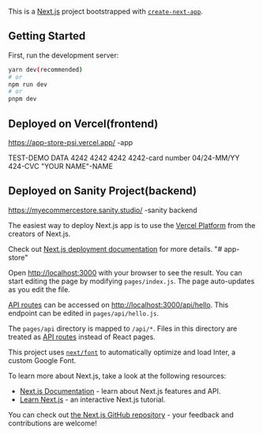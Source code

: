 This is a [Next.js](https://nextjs.org/) project bootstrapped with [`create-next-app`](https://github.com/vercel/next.js/tree/canary/packages/create-next-app).

## Getting Started

First, run the development server:

```bash
yarn dev(recommended)
# or
npm run dev
# or
pnpm dev
```
## Deployed on Vercel(frontend)

https://app-store-psi.vercel.app/ -app

TEST-DEMO DATA
4242 4242 4242 4242-card number
04/24-MM/YY
424-CVC
"YOUR NAME"-NAME



## Deployed on Sanity Project(backend)
https://myecommercestore.sanity.studio/ -sanity backend




The easiest way to deploy Next.js app is to use the [Vercel Platform](https://vercel.com/new?utm_medium=default-template&filter=next.js&utm_source=create-next-app&utm_campaign=create-next-app-readme) from the creators of Next.js.



Check out [Next.js deployment documentation](https://nextjs.org/docs/deployment) for more details.
"# app-store" 



Open [http://localhost:3000](http://localhost:3000) with your browser to see the result.
You can start editing the page by modifying `pages/index.js`. The page auto-updates as you edit the file.




[API routes](https://nextjs.org/docs/api-routes/introduction) can be accessed on [http://localhost:3000/api/hello](http://localhost:3000/api/hello). This endpoint can be edited in `pages/api/hello.js`.




The `pages/api` directory is mapped to `/api/*`. Files in this directory are treated as [API routes](https://nextjs.org/docs/api-routes/introduction) instead of React pages.




This project uses [`next/font`](https://nextjs.org/docs/basic-features/font-optimization) to automatically optimize and load Inter, a custom Google Font.




To learn more about Next.js, take a look at the following resources:

- [Next.js Documentation](https://nextjs.org/docs) - learn about Next.js features and API.
- [Learn Next.js](https://nextjs.org/learn) - an interactive Next.js tutorial.

You can check out [the Next.js GitHub repository](https://github.com/vercel/next.js/) - your feedback and contributions are welcome!

